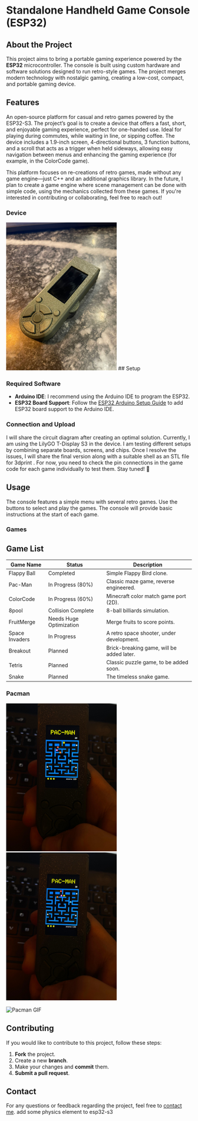 # Standalone Handheld Game Console (ESP32)


## About the Project

This project aims to bring a portable gaming experience powered by the **ESP32** microcontroller. The console is built using custom hardware and software solutions designed to run retro-style games. The project merges modern technology with nostalgic gaming, creating a low-cost, compact, and portable gaming device.

## Features

An open-source platform for casual and retro games powered by the ESP32-S3. The project’s goal is to create a device that offers a fast, short, and enjoyable gaming experience, perfect for one-handed use. Ideal for playing during commutes, while waiting in line, or sipping coffee. The device includes a 1.9-inch screen, 4-directional buttons, 3 function buttons, and a scroll that acts as a trigger when held sideways, allowing easy navigation between menus and enhancing the gaming experience (for example, in the ColorCode game).

This platform focuses on re-creations of retro games, made without any game engine—just C++ and an additional graphics library. In the future, I plan to create a game engine where scene management can be done with simple code, using the mechanics collected from these games. If you're interested in contributing or collaborating, feel free to reach out!
### Device
<img src="./images/device.jpg" width="300"/>
## Setup

### Required Software

- **Arduino IDE**: I recommend using the Arduino IDE to program the ESP32.
- **ESP32 Board Support**: Follow the [ESP32 Arduino Setup Guide](https://github.com/espressif/arduino-esp32) to add ESP32 board support to the Arduino IDE.

### Connection and Upload


I will share the circuit diagram after creating an optimal solution. Currently, I am using the LilyGO T-Display S3 in the device. I am testing different setups by combining separate boards, screens, and chips. Once I resolve the issues, I will share the final version along with a suitable shell as an STL file for 3dprint .
For now, you need to check the pin connections in the game code for each game individually to test them. Stay tuned! 🚀

## Usage

The console features a simple menu with several retro games. Use the buttons to select and play the games. The console will provide basic instructions at the start of each game.

### Games
## Game List


| **Game Name**   | **Status**              | **Description**                          |
|-----------------|-------------------------|------------------------------------------|
| Flappy Ball     | Completed               | Simple Flappy Bird clone.               |
| Pac-Man         | In Progress (80%)       | Classic maze game, reverse engineered.  |
| ColorCode       | In Progress (60%)       | Minecraft color match game port (2D).   |
| 8pool           | Collision Complete      | 8-ball billiards simulation.            |
| FruitMerge      | Needs Huge Optimization | Merge fruits to score points.           |
| Space Invaders  | In Progress             | A retro space shooter, under development.|
| Breakout        | Planned                 | Brick-breaking game, will be added later. |
| Tetris          | Planned                 | Classic puzzle game, to be added soon.  |
| Snake           | Planned                 | The timeless snake game.                |
### Pacman 
<img src="./images/pacman.jpg" width="300"/>
<img src="./images/pacman1.jpg" width="300"/>

![Pacman GIF](./images/pacman.GIF)

## Contributing

If you would like to contribute to this project, follow these steps:

1. **Fork** the project.
2. Create a new **branch**.
3. Make your changes and **commit** them.
4. **Submit a pull request**.


## Contact

For any questions or feedback regarding the project, feel free to [contact me](mailto:furkanYildirir00@gmail.com).
 add some physics element to esp32-s3
